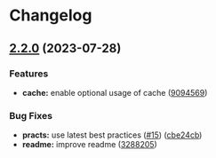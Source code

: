 # Changelog

## [2.2.0](https://github.com/ehmpathy/simple-lambda-client/compare/v2.1.3...v2.2.0) (2023-07-28)


### Features

* **cache:** enable optional usage of cache ([9094569](https://github.com/ehmpathy/simple-lambda-client/commit/90945697d65e0e0b9e428b297ea9f576d701b1a9))


### Bug Fixes

* **practs:** use latest best practices ([#15](https://github.com/ehmpathy/simple-lambda-client/issues/15)) ([cbe24cb](https://github.com/ehmpathy/simple-lambda-client/commit/cbe24cb2231a5a61cdede568c49423c46230f949))
* **readme:** improve readme ([3288205](https://github.com/ehmpathy/simple-lambda-client/commit/3288205067bf28eef03fbc3ee1632150961f50c1))
